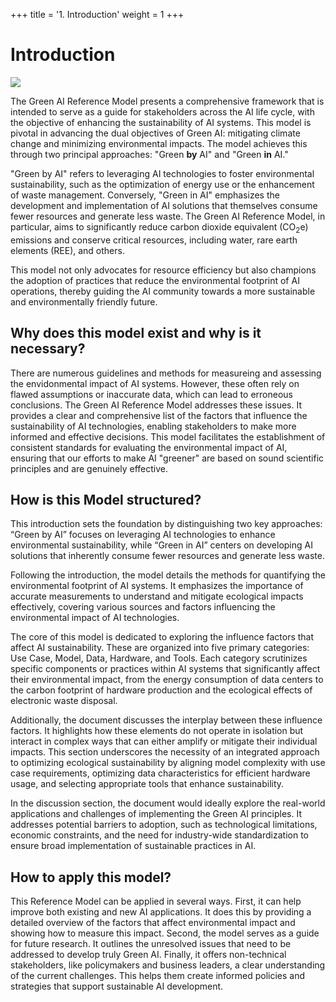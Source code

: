 +++
title = '1. Introduction'
weight = 1
+++

# Introduction
![](../figures/palceholder_ai.png)

The Green AI Reference Model presents a comprehensive framework that is intended to serve as a guide for stakeholders across the AI life cycle, with the objective of enhancing the sustainability of AI systems. This model is pivotal in advancing the dual objectives of Green AI: mitigating climate change and minimizing environmental impacts. The model achieves this through two principal approaches: "Green **by** AI" and "Green **in** AI."

"Green by AI" refers to leveraging AI technologies to foster environmental sustainability, such as the optimization of energy use or the enhancement of waste management. Conversely, "Green in AI" emphasizes the development and implementation of AI solutions that themselves consume fewer resources and generate less waste. The Green AI Reference Model, in particular, aims to significantly reduce carbon dioxide equivalent (CO<sub>2</sub>e) emissions and conserve critical resources, including water, rare earth elements (REE), and others.

This model not only advocates for resource efficiency but also champions the adoption of practices that reduce the environmental footprint of AI operations, thereby guiding the AI community towards a more sustainable and environmentally friendly future.

## Why does this model exist and why is it necessary?
There are numerous guidelines and methods for measureing and assessing the envidonmental impact of AI systems. However, these often rely on flawed assumptions or inaccurate data, which can lead to erroneous conclusions. The Green AI Reference Model addresses these issues. It provides a clear and comprehensive list of the factors that influence the sustainability of AI technologies, enabling stakeholders to make more informed and effective decisions. This model facilitates the establishment of consistent standards for evaluating the environmental impact of AI, ensuring that our efforts to make AI "greener" are based on sound scientific principles and are genuinely effective.

## How is this Model structured?
This introduction sets the foundation by distinguishing two key approaches: “Green by AI” focuses on leveraging AI technologies to enhance environmental sustainability, while “Green in AI” centers on developing AI solutions that inherently consume fewer resources and generate less waste.

Following the introduction, the model details the methods for quantifying the environmental footprint of AI systems. It emphasizes the importance of accurate measurements to understand and mitigate ecological impacts effectively, covering various sources and factors influencing the environmental impact of AI technologies.  

The core of this model is dedicated to exploring the influence factors that affect AI sustainability. These are organized into five primary categories: Use Case, Model, Data, Hardware, and Tools. Each category scrutinizes specific components or practices within AI systems that significantly affect their environmental impact, from the energy consumption of data centers to the carbon footprint of hardware production and the ecological effects of electronic waste disposal.  

Additionally, the document discusses the interplay between these influence factors. It highlights how these elements do not operate in isolation but interact in complex ways that can either amplify or mitigate their individual impacts. This section underscores the necessity of an integrated approach to optimizing ecological sustainability by aligning model complexity with use case requirements, optimizing data characteristics for efficient hardware usage, and selecting appropriate tools that enhance sustainability.  

In the discussion section, the document would ideally explore the real-world applications and challenges of implementing the Green AI principles. It addresses potential barriers to adoption, such as technological limitations, economic constraints, and the need for industry-wide standardization to ensure broad implementation of sustainable practices in AI.

## How to apply this model?
This Reference Model can be applied in several ways. First, it can help improve both existing and new AI applications. It does this by providing a detailed overview of the factors that affect environmental impact and showing how to measure this impact. Second, the model serves as a guide for future research. It outlines the unresolved issues that need to be addressed to develop truly Green AI. Finally, it offers non-technical stakeholders, like policymakers and business leaders, a clear understanding of the current challenges. This helps them create informed policies and strategies that support sustainable AI development.
